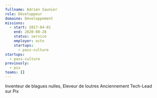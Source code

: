 ```yaml
---
fullname: Adrien Saunier
role: Développeur
domaine: Développement
missions:
  - start: 2017-04-01
    end: 2020-08-28
    status: service
    employer: octo
    startups:
      - pass-culture
startups:
  - pass-culture
previously:
  - pix
teams: []
---
```

Inventeur de blagues nulles, Eleveur de loutres Anciennement Tech-Lead sur Pix